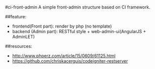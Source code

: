 #ci-front-admin
A simple front-admin structure based on CI framework.


##feature:
+ frontend(Front part): render by php (no template)
+ backend (Admin part): RESTful style + web-admin-ui(AngularJS + AdminLET)

##resources:
+ http://www.phperz.com/article/15/0609/61125.html
+ https://github.com/chriskacerguis/codeigniter-restserver

